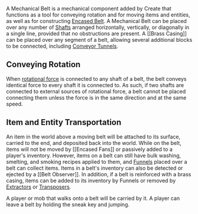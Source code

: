 A Mechanical Belt is a mechanical component added by Create that functions as a tool for conveying rotation and for moving items and entities, as well as for constructing [Encased Belt](Encased-Belts). A Mechanical Belt can be placed over any number of [Shafts](Shaft) arranged horizontally, vertically, or diagonally in a single line, provided that no obstructions are present. A [[Brass Casing]] can be placed over any segment of a belt, allowing several additional blocks to be connected, including [Conveyor Tunnels](Conveyor-Tunnel).

## Conveying Rotation

When [rotational force](The-Basics-of-Rotation-in-Create) is connected to any shaft of a belt, the belt conveys identical force to every shaft it is connected to. As such, if two shafts are connected to external sources of rotational force, a belt cannot be placed connecting them unless the force is in the same direction and at the same speed.

## Item and Entity Transportation

An item in the world above a moving belt will be attached to its surface, carried to the end, and deposited back into the world. While on the belt, items will not be moved by [[Encased Fans]] or passively added to a player's inventory. However, items on a belt can still have bulk washing, smelting, and smoking recipes applied to them, and [Funnels](Funnel) placed over a belt can collect items. Items in a belt's inventory can also be detected or ejected by a [[Belt Observer]]. In addition, if a belt is reinforced with a brass casing, items can be added to its inventory by Funnels or removed by [Extractors](Extractor) or [Transposers](Transposer).

A player or mob that walks onto a belt will be carried by it. A player can leave a belt by holding the sneak key and jumping.